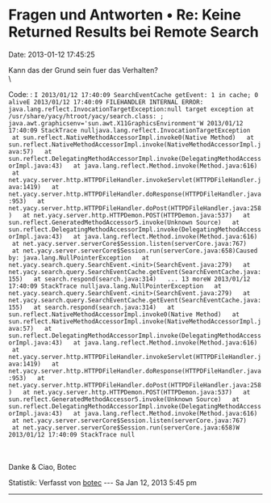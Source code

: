 Fragen und Antworten • Re: Keine Returned Results bei Remote Search
===================================================================

Date: 2013-01-12 17:45:25

Kann das der Grund sein fuer das Verhalten?\
\

Code: 
:   `I 2013/01/12 17:40:09 SearchEventCache getEvent: 1 in cache; 0 aliveE 2013/01/12 17:40:09 FILEHANDLER INTERNAL ERROR: java.lang.reflect.InvocationTargetException:null target exception at /usr/share/yacy/htroot/yacy/search.class: ; java.awt.graphicsenv='sun.awt.X11GraphicsEnvironment'W 2013/01/12 17:40:09 StackTrace nulljava.lang.reflect.InvocationTargetException   at sun.reflect.NativeMethodAccessorImpl.invoke0(Native Method)   at sun.reflect.NativeMethodAccessorImpl.invoke(NativeMethodAccessorImpl.java:57)   at sun.reflect.DelegatingMethodAccessorImpl.invoke(DelegatingMethodAccessorImpl.java:43)   at java.lang.reflect.Method.invoke(Method.java:616)   at net.yacy.server.http.HTTPDFileHandler.invokeServlet(HTTPDFileHandler.java:1419)   at net.yacy.server.http.HTTPDFileHandler.doResponse(HTTPDFileHandler.java:953)   at net.yacy.server.http.HTTPDFileHandler.doPost(HTTPDFileHandler.java:258)   at net.yacy.server.http.HTTPDemon.POST(HTTPDemon.java:537)   at sun.reflect.GeneratedMethodAccessor5.invoke(Unknown Source)   at sun.reflect.DelegatingMethodAccessorImpl.invoke(DelegatingMethodAccessorImpl.java:43)   at java.lang.reflect.Method.invoke(Method.java:616)   at net.yacy.server.serverCore$Session.listen(serverCore.java:767)   at net.yacy.server.serverCore$Session.run(serverCore.java:658)Caused by: java.lang.NullPointerException   at net.yacy.search.query.SearchEvent.<init>(SearchEvent.java:279)   at net.yacy.search.query.SearchEventCache.getEvent(SearchEventCache.java:155)   at search.respond(search.java:314)   ... 13 moreW 2013/01/12 17:40:09 StackTrace nulljava.lang.NullPointerException   at net.yacy.search.query.SearchEvent.<init>(SearchEvent.java:279)   at net.yacy.search.query.SearchEventCache.getEvent(SearchEventCache.java:155)   at search.respond(search.java:314)   at sun.reflect.NativeMethodAccessorImpl.invoke0(Native Method)   at sun.reflect.NativeMethodAccessorImpl.invoke(NativeMethodAccessorImpl.java:57)   at sun.reflect.DelegatingMethodAccessorImpl.invoke(DelegatingMethodAccessorImpl.java:43)   at java.lang.reflect.Method.invoke(Method.java:616)   at net.yacy.server.http.HTTPDFileHandler.invokeServlet(HTTPDFileHandler.java:1419)   at net.yacy.server.http.HTTPDFileHandler.doResponse(HTTPDFileHandler.java:953)   at net.yacy.server.http.HTTPDFileHandler.doPost(HTTPDFileHandler.java:258)   at net.yacy.server.http.HTTPDemon.POST(HTTPDemon.java:537)   at sun.reflect.GeneratedMethodAccessor5.invoke(Unknown Source)   at sun.reflect.DelegatingMethodAccessorImpl.invoke(DelegatingMethodAccessorImpl.java:43)   at java.lang.reflect.Method.invoke(Method.java:616)   at net.yacy.server.serverCore$Session.listen(serverCore.java:767)   at net.yacy.server.serverCore$Session.run(serverCore.java:658)W 2013/01/12 17:40:09 StackTrace null`

\
\
Danke & Ciao, Botec

Statistik: Verfasst von
[botec](http://forum.yacy-websuche.de/memberlist.php?mode=viewprofile&u=259)
--- Sa Jan 12, 2013 5:45 pm

------------------------------------------------------------------------
